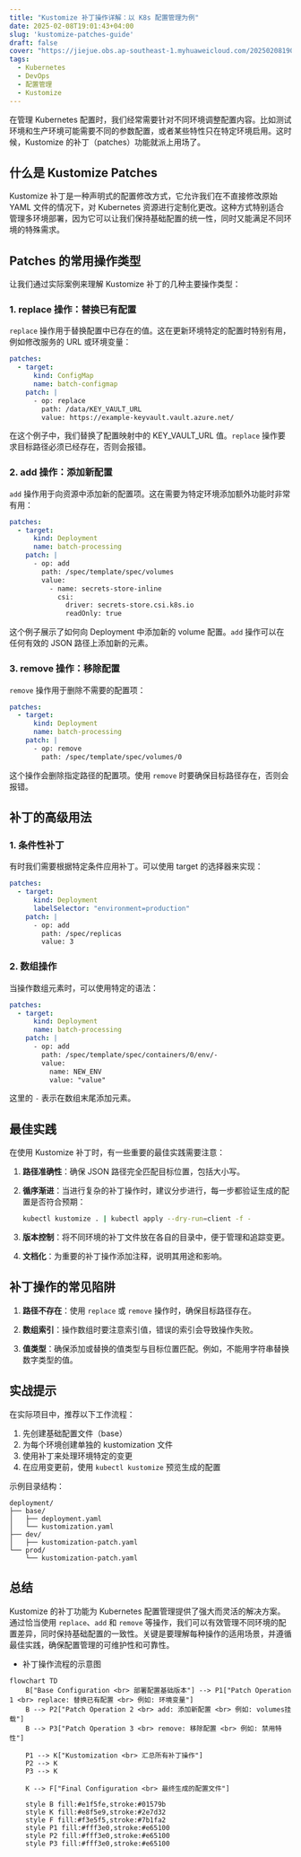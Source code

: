 ```yaml
---
title: "Kustomize 补丁操作详解：以 K8s 配置管理为例"
date: 2025-02-08T19:01:43+04:00
slug: 'kustomize-patches-guide'
draft: false
cover: "https://jiejue.obs.ap-southeast-1.myhuaweicloud.com/20250208190510206.webp"
tags:
  - Kubernetes
  - DevOps
  - 配置管理
  - Kustomize
---
```


在管理 Kubernetes 配置时，我们经常需要针对不同环境调整配置内容。比如测试环境和生产环境可能需要不同的参数配置，或者某些特性只在特定环境启用。这时候，Kustomize 的补丁（patches）功能就派上用场了。

<!--more-->

## 什么是 Kustomize Patches

Kustomize 补丁是一种声明式的配置修改方式，它允许我们在不直接修改原始 YAML 文件的情况下，对 Kubernetes 资源进行定制化更改。这种方式特别适合管理多环境部署，因为它可以让我们保持基础配置的统一性，同时又能满足不同环境的特殊需求。

## Patches 的常用操作类型

让我们通过实际案例来理解 Kustomize 补丁的几种主要操作类型：

### 1. replace 操作：替换已有配置

`replace` 操作用于替换配置中已存在的值。这在更新环境特定的配置时特别有用，例如修改服务的 URL 或环境变量：

```yaml
patches:
  - target:
      kind: ConfigMap
      name: batch-configmap
    patch: |
      - op: replace
        path: /data/KEY_VAULT_URL
        value: https://example-keyvault.vault.azure.net/
```

在这个例子中，我们替换了配置映射中的 KEY_VAULT_URL 值。`replace` 操作要求目标路径必须已经存在，否则会报错。

### 2. add 操作：添加新配置

`add` 操作用于向资源中添加新的配置项。这在需要为特定环境添加额外功能时非常有用：

```yaml
patches:
  - target:
      kind: Deployment
      name: batch-processing
    patch: |
      - op: add
        path: /spec/template/spec/volumes
        value:
          - name: secrets-store-inline
            csi:
              driver: secrets-store.csi.k8s.io
              readOnly: true
```

这个例子展示了如何向 Deployment 中添加新的 volume 配置。`add` 操作可以在任何有效的 JSON 路径上添加新的元素。

### 3. remove 操作：移除配置

`remove` 操作用于删除不需要的配置项：

```yaml
patches:
  - target:
      kind: Deployment
      name: batch-processing
    patch: |
      - op: remove
        path: /spec/template/spec/volumes/0
```

这个操作会删除指定路径的配置项。使用 `remove` 时要确保目标路径存在，否则会报错。

## 补丁的高级用法

### 1. 条件性补丁

有时我们需要根据特定条件应用补丁。可以使用 target 的选择器来实现：

```yaml
patches:
  - target:
      kind: Deployment
      labelSelector: "environment=production"
    patch: |
      - op: add
        path: /spec/replicas
        value: 3
```

### 2. 数组操作

当操作数组元素时，可以使用特定的语法：

```yaml
patches:
  - target:
      kind: Deployment
      name: batch-processing
    patch: |
      - op: add
        path: /spec/template/spec/containers/0/env/-
        value:
          name: NEW_ENV
          value: "value"
```

这里的 `-` 表示在数组末尾添加元素。

## 最佳实践

在使用 Kustomize 补丁时，有一些重要的最佳实践需要注意：

1. **路径准确性**：确保 JSON 路径完全匹配目标位置，包括大小写。

2. **循序渐进**：当进行复杂的补丁操作时，建议分步进行，每一步都验证生成的配置是否符合预期：
   ```bash
   kubectl kustomize . | kubectl apply --dry-run=client -f -
   ```

3. **版本控制**：将不同环境的补丁文件放在各自的目录中，便于管理和追踪变更。

4. **文档化**：为重要的补丁操作添加注释，说明其用途和影响。

## 补丁操作的常见陷阱

1. **路径不存在**：使用 `replace` 或 `remove` 操作时，确保目标路径存在。

2. **数组索引**：操作数组时要注意索引值，错误的索引会导致操作失败。

3. **值类型**：确保添加或替换的值类型与目标位置匹配。例如，不能用字符串替换数字类型的值。

## 实战提示

在实际项目中，推荐以下工作流程：

1. 先创建基础配置文件（base）
2. 为每个环境创建单独的 kustomization 文件
3. 使用补丁来处理环境特定的变更
4. 在应用变更前，使用 `kubectl kustomize` 预览生成的配置

示例目录结构：
```
deployment/
├── base/
│   ├── deployment.yaml
│   └── kustomization.yaml
├── dev/
│   ├── kustomization-patch.yaml
└── prod/
    └── kustomization-patch.yaml
```

## 总结

Kustomize 的补丁功能为 Kubernetes 配置管理提供了强大而灵活的解决方案。通过恰当使用 `replace`、`add` 和 `remove` 等操作，我们可以有效管理不同环境的配置差异，同时保持基础配置的一致性。关键是要理解每种操作的适用场景，并遵循最佳实践，确保配置管理的可维护性和可靠性。

- 补丁操作流程的示意图
```mermaid
flowchart TD
    B["Base Configuration <br> 部署配置基础版本"] --> P1["Patch Operation 1 <br> replace: 替换已有配置 <br> 例如: 环境变量"]
    B --> P2["Patch Operation 2 <br> add: 添加新配置 <br> 例如: volumes挂载"]
    B --> P3["Patch Operation 3 <br> remove: 移除配置 <br> 例如: 禁用特性"]
    
    P1 --> K["Kustomization <br> 汇总所有补丁操作"]
    P2 --> K
    P3 --> K
    
    K --> F["Final Configuration <br> 最终生成的配置文件"]
    
    style B fill:#e1f5fe,stroke:#01579b
    style K fill:#e8f5e9,stroke:#2e7d32
    style F fill:#f3e5f5,stroke:#7b1fa2
    style P1 fill:#fff3e0,stroke:#e65100
    style P2 fill:#fff3e0,stroke:#e65100
    style P3 fill:#fff3e0,stroke:#e65100
```

